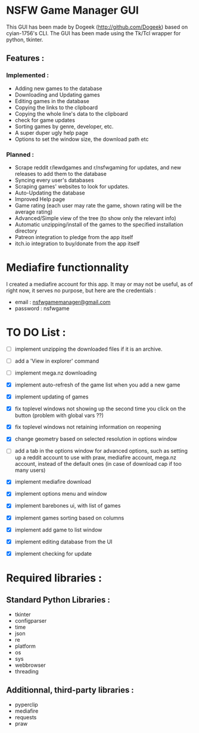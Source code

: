 # NSFW Game Manager GUI

This GUI has been made by Dogeek (http://github.com/Dogeek) based on cyian-1756's CLI.
The GUI has been made using the Tk/Tcl wrapper for python, tkinter.

## Features :

### Implemented :
- Adding new games to the database
- Downloading and Updating games
- Editing games in the database
- Copying the links to the clipboard
- Copying the whole line's data to the clipboard
- check for game updates
- Sorting games by genre, developer, etc.
- A super duper ugly help page
- Options to set the window size, the download path etc

### Planned :

- Scrape reddit r/lewdgames and r/nsfwgaming for updates, and new releases to add them to the database
- Syncing every user's databases
- Scraping games' websites to look for updates.
- Auto-Updating the database
- Improved Help page
- Game rating (each user may rate the game, shown rating will be the average rating)
- Advanced/Simple view of the tree (to show only the relevant info)
- Automatic unzipping/install of the games to the specified installation directory
- Patreon integration to pledge from the app itself
- itch.io integration to buy/donate from the app itself

# Mediafire functionnality

I created a mediafire account for this app. It may or may not be useful, as of right now, it serves no purpose, but here are the credentials :

- email : nsfwgamemanager@gmail.com
- password : nsfwgame

# TO DO List :

- [ ] implement unzipping the downloaded files if it is an archive.
- [ ] add a 'View in explorer' command
- [ ] implement mega.nz downloading
- [x] implement auto-refresh of the game list when you add a new game
- [x] implement updating of games
- [x] fix toplevel windows not showing up the second time you click on the button (problem with global vars ??)
- [x] fix toplevel windows not retaining information on reopening
- [x] change geometry based on selected resolution in options window
- [ ] add a tab in the options window for advanced options, such as setting up a reddit account to use with praw, mediafire account, mega.nz account, instead of the default ones (in case of download cap if too many users)
- [x] implement mediafire download
- [x] implement options menu and window
- [x] implement barebones ui, with list of games
- [x] implement games sorting based on columns
- [x] implement add game to list window
- [x] implement editing database from the UI
- [x] implement checking for update


# Required libraries :

## Standard Python Libraries :

- tkinter
- configparser
- time
- json
- re
- platform
- os
- sys
- webbrowser
- threading

## Additionnal, third-party libraries :

- pyperclip
- mediafire
- requests
- praw
